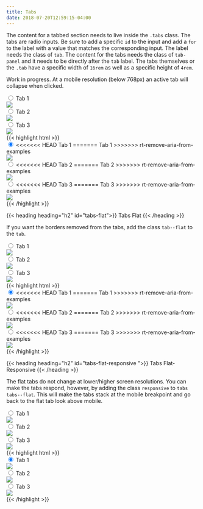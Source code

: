 ```yaml
---
title: Tabs
date: 2018-07-20T12:59:15-04:00
---
```

The content for a tabbed section needs to live inside the `.tabs` class. The tabs are radio inputs.
Be sure to add a specific `id` to the input and add a `for` to the label with a value that matches the
corresponding input. The label needs the class of `tab`.
The content for the tabs needs the class of `tab-panel` and it needs to be directly after the `tab` label.
The tabs themselves or the `.tab` have a specific width of `16rem` as well as a specific
height of `4rem`.

Work in progress. At a mobile resolution (below 768px) an active tab will collapse when clicked. 

<div class="tabs">
  <input type="radio" id="tab-input-a" name="tabs" checked>
  <label for="tab-input-a" class="tab">
    <i class="pi-folder-open" focusable="false" aria-hidden="hidden"></i> Tab 1
  </label>
  <div class="tab-panel">
    <img src="https://placeimg.com/640/480/animals?t=1565635383449" style="max-width: 100%;">
  </div>
  <input type="radio" id="tab-input-b" name="tabs">
  <label for="tab-input-b" class="tab">
    <i class="pi-folder" focusable="false" aria-hidden="hidden"></i> Tab 2
  </label>
  <div class="tab-panel">
    <img src="https://placeimg.com/640/480/animals?t=1565635267224" style="max-width: 100%;">
  </div>
  <input type="radio" id="tab-input-c" name="tabs">
  <label for="tab-input-c" class="tab">
    <i class="pi-users" focusable="false" aria-hidden="hidden"></i> Tab 3
  </label>
  <div class="tab-panel">
    <img src="https://placeimg.com/640/480/animals?t=1565635322782" style="max-width: 100%;">
  </div>
</div>

<div class="mt-3 mb-4">
{{< highlight html >}}
<div class="tabs">
  <input type="radio" id="tab-input-a" name="tabs" checked>
<<<<<<< HEAD
  <label for="tab-input-a" class="tab">
    <i class="pi-folder-open" focusable="false" aria-hidden="hidden"></i> Tab 1
=======
  <label for="tab-input-a" class="pui-tab">
    <i class="pi-folder-open" focusable="false"></i> Tab 1
>>>>>>> rt-remove-aria-from-examples
  </label>
  <div class="tab-panel">
    <img src="https://placeimg.com/640/480/animals?t=1565635383449" style="max-width: 100%;">
  </div>
  <input type="radio" id="tab-input-b" name="tabs">
<<<<<<< HEAD
  <label for="tab-input-b" class="tab">
    <i class="pi-folder" focusable="false" aria-hidden="hidden"></i> Tab 2
=======
  <label for="tab-input-b" class="pui-tab">
    <i class="pi-folder" focusable="false"></i> Tab 2
>>>>>>> rt-remove-aria-from-examples
  </label>
  <div class="tab-panel">
    <img src="https://placeimg.com/640/480/animals?t=1565635267224" style="max-width: 100%;">
  </div>
  <input type="radio" id="tab-input-c" name="tabs">
<<<<<<< HEAD
  <label for="tab-input-c" class="tab">
    <i class="pi-users" focusable="false" aria-hidden="hidden"></i> Tab 3
=======
  <label for="tab-input-c" class="pui-tab">
    <i class="pi-users" focusable="false"></i> Tab 3
>>>>>>> rt-remove-aria-from-examples
  </label>
  <div class="tab-panel">
    <img src="https://placeimg.com/640/480/animals?t=1565635322782" style="max-width: 100%;">
  </div>
</div>
{{< /highlight >}}
</div>


{{< heading heading="h2" id="tabs-flat">}}
Tabs Flat
{{< /heading >}}

If you want the borders removed from the tabs, add the class `tab--flat` to the `tab`.

<div class="tabs tabs--flat">
  <input type="radio" id="tab-input-2a" name="tabs-2" checked>
  <label for="tab-input-2a" class="tab">
    <i class="pi-folder-open" focusable="false" aria-hidden="hidden"></i> Tab 1
  </label>
  <div class="tab-panel">
    <img src="https://placeimg.com/640/480/animals?t=1565635383449" style="max-width: 100%;">
  </div>
  <input type="radio" id="tab-input-2b" name="tabs-2">
  <label for="tab-input-2b" class="tab">
    <i class="pi-folder" focusable="false" aria-hidden="hidden"></i> Tab 2
  </label>
  <div class="tab-panel">
    <img src="https://placeimg.com/640/480/animals?t=1565635267224" style="max-width: 100%;">
  </div>
  <input type="radio" id="tab-input-2c" name="tabs-2">
  <label for="tab-input-2c" class="tab">
    <i class="pi-users" focusable="false" aria-hidden="hidden"></i> Tab 3
  </label>
  <div class="tab-panel">
    <img src="https://placeimg.com/640/480/animals?t=1565635322782" style="max-width: 100%;">
  </div>
</div>

<div class="mt-3 mb-4">
{{< highlight html >}}
<div class="tabs tabs--flat">
  <input type="radio" id="tab-input-2a" name="tabs-2" checked>
<<<<<<< HEAD
  <label for="tab-input-2a" class="tab">
    <i class="pi-folder-open" focusable="false" aria-hidden="hidden"></i> Tab 1
=======
  <label for="tab-input-2a" class="pui-tab">
    <i class="pi-folder-open" focusable="false"></i> Tab 1
>>>>>>> rt-remove-aria-from-examples
  </label>
  <div class="tab-panel">
    <img src="https://placeimg.com/640/480/animals?t=1565635383449" style="max-width: 100%;">
  </div>
  <input type="radio" id="tab-input-2b" name="tabs-2">
<<<<<<< HEAD
  <label for="tab-input-2b" class="tab">
    <i class="pi-folder" focusable="false" aria-hidden="hidden"></i> Tab 2
=======
  <label for="tab-input-2b" class="pui-tab">
    <i class="pi-folder" focusable="false"></i> Tab 2
>>>>>>> rt-remove-aria-from-examples
  </label>
  <div class="tab-panel">
    <img src="https://placeimg.com/640/480/animals?t=1565635267224" style="max-width: 100%;">
  </div>
  <input type="radio" id="tab-input-2c" name="tabs-2">
<<<<<<< HEAD
  <label for="tab-input-2c" class="tab">
    <i class="pi-users" focusable="false" aria-hidden="hidden"></i> Tab 3
=======
  <label for="tab-input-2c" class="pui-tab">
    <i class="pi-users" focusable="false"></i> Tab 3
>>>>>>> rt-remove-aria-from-examples
  </label>
  <div class="tab-panel">
    <img src="https://placeimg.com/640/480/animals?t=1565635322782" style="max-width: 100%;">
  </div>
</div>
{{< /highlight >}}
</div>



{{< heading heading="h2" id="tabs-flat-responsive ">}}
Tabs Flat-Responsive 
{{< /heading >}}

The flat tabs do not change at lower/higher screen resolutions. You can make the tabs respond, however, by adding
the class `responsive` to `tabs tabs--flat`. This will make the tabs stack at the mobile breakpoint and 
go back to the flat tab look above mobile.


<div class="tabs tabs--flat responsive">
  <input type="radio" id="tab-input-ar" name="tabs-r" checked>
  <label for="tab-input-ar" class="tab">
    <i class="pi-folder-open" focusable="false" aria-hidden="hidden"></i> Tab 1
  </label>
  <div class="tab-panel">
    <img src="https://placeimg.com/640/480/animals?t=1565635383449" style="max-width: 100%;">
  </div>
  <input type="radio" id="tab-input-br" name="tabs-r">
  <label for="tab-input-br" class="tab">
    <i class="pi-folder" focusable="false" aria-hidden="hidden"></i> Tab 2
  </label>
  <div class="tab-panel">
    <img src="https://placeimg.com/640/480/animals?t=1565635267224" style="max-width: 100%;">
  </div>
  <input type="radio" id="tab-input-cr" name="tabs-r">
  <label for="tab-input-cr" class="tab">
    <i class="pi-users" focusable="false" aria-hidden="hidden"></i> Tab 3
  </label>
  <div class="tab-panel">
    <img src="https://placeimg.com/640/480/animals?t=1565635322782" style="max-width: 100%;">
  </div>
</div>

<div class="mt-3 mb-4">
{{< highlight html >}}
<div class="tabs tabs--flat responsive">
  <input type="radio" id="tab-input-ar" name="tabs-r" checked>
  <label for="tab-input-ar" class="pui-tab">
    <i class="pi-folder-open" focusable="false"></i> Tab 1
  </label>
  <div class="tab-panel">
    <img src="https://placeimg.com/640/480/animals?t=1565635383449" style="max-width: 100%;">
  </div>
  <input type="radio" id="tab-input-br" name="tabs-r">
  <label for="tab-input-br" class="pui-tab">
    <i class="pi-folder" focusable="false"></i> Tab 2
  </label>
  <div class="tab-panel">
    <img src="https://placeimg.com/640/480/animals?t=1565635267224" style="max-width: 100%;">
  </div>
  <input type="radio" id="tab-input-cr" name="tabs-r">
  <label for="tab-input-cr" class="pui-tab">
    <i class="pi-users" focusable="false"></i> Tab 3
  </label>
  <div class="tab-panel">
    <img src="https://placeimg.com/640/480/animals?t=1565635322782" style="max-width: 100%;">
  </div>
</div>
{{< /highlight >}}
</div>
